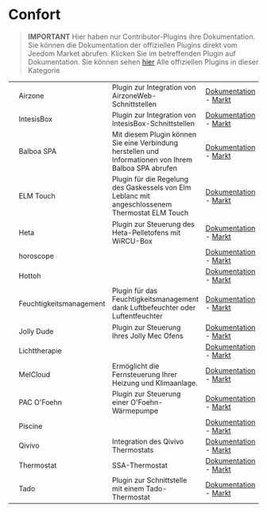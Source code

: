 
# Confort


>**IMPORTANT**
>Hier haben nur Contributor-Plugins ihre Dokumentation. Sie können die Dokumentation der offiziellen Plugins direkt vom Jeedom Market abrufen. Klicken Sie im betreffenden Plugin auf Dokumentation.
>Sie können sehen [hier](https://market.jeedom.com/index.php?v=d&p=market&type=plugin&categorie=wellness) Alle offiziellen Plugins in dieser Kategorie


| | | | |
|--- | --- | --- | ---|
|<img src="AirzoneWeb/AirzoneWeb_icon.png" class="pluginLogo" width="100" />|Airzone|Plugin zur Integration von AirzoneWeb-Schnittstellen|[Dokumentation](http://www.domoticadavinci.com/desarrollo-de-plugins/airzone-web-plugin-para-jeedom/) - [Markt](https://market.jeedom.com/index.php?v=d&p=market_display&id=3926)|
|<img src="IntesisBoxWMP/IntesisBoxWMP_icon.png" class="pluginLogo" width="100" />|IntesisBox|Plugin zur Integration von IntesisBox-Schnittstellen|[Dokumentation](https://nooblenabot.github.io/jeedom-plugin-IntesisBoxWMP/de_DE/) - [Markt](https://market.jeedom.com/index.php?v=d&p=market_display&id=3853)|
|<img src="balboa/balboa_icon.png" class="pluginLogo" width="100" />|Balboa SPA|Mit diesem Plugin können Sie eine Verbindung herstellen und Informationen von Ihrem Balboa SPA abrufen|[Dokumentation](https://mika-nt28.github.io/Documentations/balboa/de_DE/) - [Markt](https://market.jeedom.com/index.php?v=d&p=market_display&id=3712)|
|<img src="elmtouch/elmtouch_icon.png" class="pluginLogo" width="100" />|ELM Touch|Plugin für die Regelung des Gaskessels von Elm Leblanc mit angeschlossenem Thermostat ELM Touch|[Dokumentation](https://jmvedrine.github.io/jeedom-elmtouch/de_DE/) - [Markt](https://market.jeedom.com/index.php?v=d&p=market_display&id=3281)|
|<img src="heta/heta_icon.png" class="pluginLogo" width="100" />|Heta|Plugin zur Steuerung des Heta-Pelletofens mit WiRCU-Box|[Dokumentation](https://edeweerdt.github.io/jeedom_heta/de_DE/) - [Markt](https://market.jeedom.com/index.php?v=d&p=market_display&id=3646)|
|<img src="horoscope/horoscope_icon.png" class="pluginLogo" width="100" />|horoscope||[Dokumentation]() - [Markt](https://market.jeedom.com/index.php?v=d&p=market_display&id=2727)|
|<img src="hottoh/hottoh_icon.png" class="pluginLogo" width="100" />|Hottoh||[Dokumentation](https://peofofo.github.io/jeedom_hottoh/de_DE/) - [Markt](https://market.jeedom.com/index.php?v=d&p=market_display&id=3670)|
|<img src="humidity/humidity_icon.png" class="pluginLogo" width="100" />|Feuchtigkeitsmanagement|Plugin für das Feuchtigkeitsmanagement dank Luftbefeuchter oder Luftentfeuchter|[Dokumentation](https://agp42.github.io/humidity/de_DE/) - [Markt](https://market.jeedom.com/index.php?v=d&p=market_display&id=3978)|
|<img src="jollymec/jollymec_icon.png" class="pluginLogo" width="100" />|Jolly Dude|Plugin zur Steuerung Ihres Jolly Mec Ofens|[Dokumentation](https://d-kalck.github.io/plugin-jollymec/de_DE/) - [Markt](https://market.jeedom.com/index.php?v=d&p=market_display&id=3773)|
|<img src="luminotherapie/luminotherapie_icon.png" class="pluginLogo" width="100" />|Lichttherapie||[Dokumentation](https://mika-nt28.github.io/Documentations/luminotherapie/de_DE/) - [Markt](https://market.jeedom.com/index.php?v=d&p=market_display&id=3095)|
|<img src="melcloud/melcloud_icon.png" class="pluginLogo" width="100" />|MelCloud|Ermöglicht die Fernsteuerung Ihrer Heizung und Klimaanlage. |[Dokumentation]() - [Markt](https://market.jeedom.com/index.php?v=d&p=market_display&id=2315)|
|<img src="ofoehn/ofoehn_icon.png" class="pluginLogo" width="100" />|PAC O'Foehn|Plugin zur Steuerung einer O'Foehn-Wärmepumpe|[Dokumentation](https://sattaz.github.io/Jeedom_OFoehn/de_DE/) - [Markt](https://market.jeedom.com/index.php?v=d&p=market_display&id=3769)|
|<img src="pool/pool_icon.png" class="pluginLogo" width="100" />|Piscine||[Dokumentation](https://scadinot.github.io/pool/de_DE/) - [Markt](https://market.jeedom.com/index.php?v=d&p=market_display&id=1801)|
|<img src="qivivo/qivivo_icon.png" class="pluginLogo" width="100" />|Qivivo|Integration des Qivivo Thermostats|[Dokumentation](https://kiboost.github.io/jeedom_docs/plugins/qivivo/de_DE/) - [Markt](https://market.jeedom.com/index.php?v=d&p=market_display&id=3551)|
|<img src="ssaThermostat/ssaThermostat_icon.png" class="pluginLogo" width="100" />|Thermostat|SSA-Thermostat|[Dokumentation](https://stephdocs.github.io/jeedomThermostat/) - [Markt](https://market.jeedom.com/index.php?v=d&p=market_display&id=2636)|
|<img src="tado/tado_icon.png" class="pluginLogo" width="100" />|Tado|Plugin zur Schnittstelle mit einem Tado-Thermostat|[Dokumentation](https://rosnoun.github.io/jeedom-plugins-docs/tado/de_DE/) - [Markt](https://market.jeedom.com/index.php?v=d&p=market_display&id=3939)|
